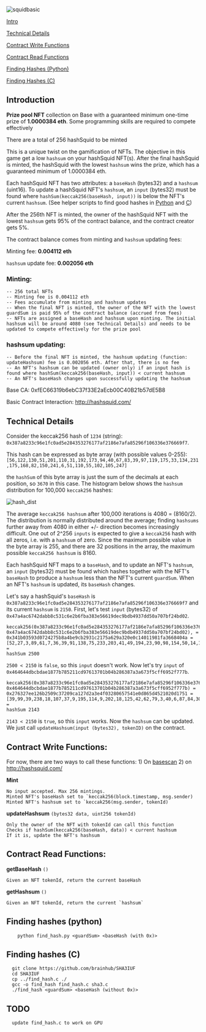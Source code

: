 
![squidbasic](https://github.com/hashsquid/hashsquid/assets/162920851/fb1bb752-90bb-4524-9895-bdb50a94dd5d)

[Intro](#introduction)

[Technical Details](#technical-details)

[Contract Write Functions](#contract-write-functions)

[Contract Read Functions](#contract-read-functions)

[Finding Hashes (Python)](#finding-hashes-python)

[Finding Hashes (C)](#finding-hashes-c)
    

## Introduction
  **Prize pool NFT** collection on Base with a guaranteed minimum one-time prize of **1.0000384 eth**. Some programming skills are required to compete effectively

  There are a total of 256 hashSquid to be minted
  
  This is a unique twist on the gamification of NFTs. The objective in this game get a low `hashsum` on your hashSquid NFT(s). After the final hashSquid is minted, the hashSquid with the lowest `hashsum` wins the prize, which has a guaranteed minimum of 1.0000384 eth. 

  Each hashSquid NFT has two attributes: a `baseHash` (bytes32) and a `hashsum` (uint16). To update a hashSquid NFT's `hashsum`, an `input` (bytes32) must be found where `hashSum(keccak256(baseHash, input))` is below the NFT's current `hashsum`.  (See helper scripts to find good hashes in [Python](#finding-hashes-python) and [C](#finding-hashes-c))

  After the 256th NFT is minted, the owner of the hashSquid NFT with the lowest `hashsum` gets 95% of the contract balance, and the contract creator gets 5%.  

  The contract balance comes from minting and `hashsum` updating fees: 

Minting fee: **0.004112 eth**

`hashsum` update fee: **0.002056 eth**

### Minting:

    -- 256 total NFTs
    -- Minting fee is 0.004112 eth
    -- Fees accumulate from minting and hashsum updates
    -- When the final NFT is minted, the owner of the NFT with the lowest guardSum is paid 95% of the contract balance (accrued from fees)
    -- NFTs are assigned a baseHash and hashsum upon minting. The initial hashsum will be around 4080 (see Technical Details) and needs to be updated to compete effectively for the prize pool
    
### hashsum updating:

    -- Before the final NFT is minted, the hashsum updating (function: updateHashsum) fee is 0.002056 eth. After that, there is no fee
    -- An NFT's hashsum can be updated (owner only) if an input hash is found where hashSum(keccak256(baseHash, input)) < current hashsum
    -- An NFT's baseHash changes upon successfully updating the hashsum

Base CA: 0xfEC66319b6ebC37f33E2aEcb00C40B21b57dE5B8

Basic Contract Interaction: http://hashsquid.com/

## Technical Details
  Consider the keccak256 hash of `1234` (string): 
  `0x387a8233c96e1fc0ad5e284353276177af2186e7afa85296f106336e376669f7`. 
  
  This hash can be expressed as byte array (with possible values 0-255): 
  `[56,122,130,51,201,110,31,192,173,94,40,67,83,39,97,119,175,33,134,231,175,168,82,150,241,6,51,110,55,102,105,247] `
  
  the `hashSum` of this byte array is just the sum of the decimals at each position, so `3670` in this case. The histogram below shows the `hashsum` distribution for 100,000 `keccak256` hashes:
  
  ![hash_dist](https://github.com/hashsquid/hashsquid/assets/162920851/146f6b2f-6001-4bb8-ab3a-9d408ad23fba)

   The average `keccak256 hashsum` after 100,000 iterations is 4080 = (8160/2). The distribution is normally distributed around the average; finding `hashsums` further away from 4080 in either +/- direction becomes increasingly difficult. One out of 2^256 `inputs` is expected to give a `keccak256` hash with all zeros, i.e. with a `hashsum` of zero. Since the maximum possible value in the byte array is 255, and there are 32 positions in the array, the maximum possible `keccak256 hashsum` is 8160. 

  Each hashSquid NFT maps to a `baseHash`, and to update an NFT's `hashsum`, an `input` (bytes32) must be found which hashes together with the NFT's `baseHash` to produce a `hashsum` less than the NFT's current `guardSum`. When an NFT's `hashsum` is updated, its `baseHash` changes.
  
  Let's say a hashSquid's `baseHash` is `0x387a8233c96e1fc0ad5e284353276177af2186e7afa85296f106336e376669f7` and its current `hashsum` is `2150`. First, let's test `input` (bytes32) of `0x47a4ac6742dabb8c531c6e2b6fba383e56619dec9bdb4937dd50a707bf24bd02`.
  
```
keccak256(0x387a8233c96e1fc0ad5e284353276177af2186e7afa85296f106336e376669f7, 0x47a4ac6742dabb8c531c6e2b6fba383e56619dec9bdb4937dd50a707bf24bd02), =
0x341b03593d0724275b8a4be9cb2931c2175a629a320e0c14011981fa3668404a =
[52,27,3,89,61,7,36,39,91,138,75,233,203,41,49,194,23,90,98,154,50,14,12,20,1,25,129,250,54,104,64,74] =
hashSum 2500
  ```
  `2500 < 2150` is `false`, so this `input` doesn't work. Now let's try `input` of `0x464644dbcbdae1877b785211cd97613701b04b286387a3a673f5cff6952f777b`.

  ```
  keccak256(0x387a8233c96e1fc0ad5e284353276177af2186e7afa85296f106336e376669f7, 0x464644dbcbdae1877b785211cd97613701b04b286387a3a673f5cff6952f777b) =
0x276327ee126b2509c37209ca127d2a3e4f03280657541e0d865d4521020d1751 =
[39,99,39,238,18,107,37,9,195,114,9,202,18,125,42,62,79,3,40,6,87,84,30,13,134,93,69,33,2,13,23,81] =
hashSum 2143
  ```
  `2143 < 2150` is `true`, so this `input` works. Now the `hashsum` can be updated. We just call `updateHashsum(input (bytes32), tokenID)` on the contract.

  ## Contract Write Functions:
  For now, there are two ways to call these functions:
      1) On [basescan](https://basescan.org/address/0xfec66319b6ebc37f33e2aecb00c40b21b57de5b8#writeContract)
      2) on http://hashsquid.com/
  
  **Mint** 
  
    No input accepted. Max 256 mintings. 
    Minted NFT's baseHash set to `keccak256(block.timestamp, msg.sender)
    Minted NFT's hashsum set to `keccak256(msg.sender, tokenId)

  **updateHashsum** `(bytes32 data, uint256 tokenId)`
  
    Only the owner of the NFT with tokenId can call this function
    Checks if hashSum(keccak256(baseHash, data)) < current hashsum
    If it is, update the NFT's hashsum
  
## Contract Read Functions:

  **getBaseHash** `()`

    Given an NFT tokenId, return the current baseHash

  **getHashsum**  `()`

    Given an NFT tokenId, return the current `hashsum`
  
  ## Finding hashes (python)
        
        python find_hash.py <guardSum> <baseHash (with 0x)>
        
  ## Finding hashes (C)
    
      git clone https://github.com/brainhub/SHA3IUF
      cd SHA3IUF
      cp ../find_hash.c ./
      gcc -o find_hash find_hash.c sha3.c
      ./find_hash <guardSum> <baseHash (without 0x)>

  
  ## TODO 

      update find_hash.c to work on GPU
  
